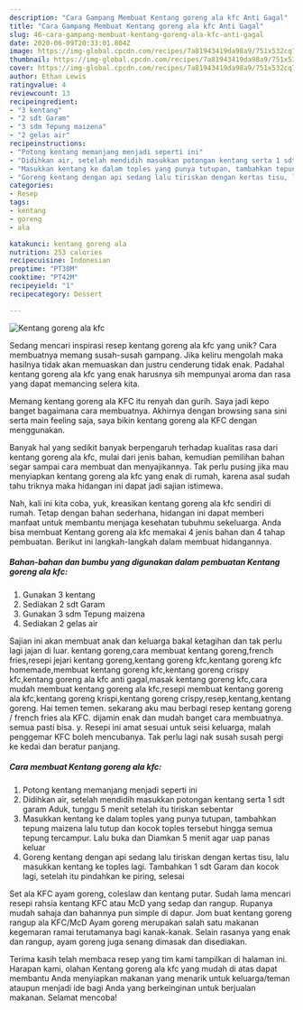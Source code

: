 ```yaml
---
description: "Cara Gampang Membuat Kentang goreng ala kfc Anti Gagal"
title: "Cara Gampang Membuat Kentang goreng ala kfc Anti Gagal"
slug: 46-cara-gampang-membuat-kentang-goreng-ala-kfc-anti-gagal
date: 2020-06-09T20:33:01.804Z
image: https://img-global.cpcdn.com/recipes/7a81943419da98a9/751x532cq70/kentang-goreng-ala-kfc-foto-resep-utama.jpg
thumbnail: https://img-global.cpcdn.com/recipes/7a81943419da98a9/751x532cq70/kentang-goreng-ala-kfc-foto-resep-utama.jpg
cover: https://img-global.cpcdn.com/recipes/7a81943419da98a9/751x532cq70/kentang-goreng-ala-kfc-foto-resep-utama.jpg
author: Ethan Lewis
ratingvalue: 4
reviewcount: 13
recipeingredient:
- "3 kentang"
- "2 sdt Garam"
- "3 sdm Tepung maizena"
- "2 gelas air"
recipeinstructions:
- "Potong kentang memanjang menjadi seperti ini"
- "Didihkan air, setelah mendidih masukkan potongan kentang serta 1 sdt garam Aduk, tunggu 5 menit setelah itu tiriskan sebentar"
- "Masukkan kentang ke dalam toples yang punya tutupan, tambahkan tepung maizena lalu tutup dan kocok toples tersebut hingga semua tepung tercampur. Lalu buka dan Diamkan 5 menit agar uap panas keluar"
- "Goreng kentang dengan api sedang lalu tiriskan dengan kertas tisu, lalu masukkan kentang ke toples lagi. Tambahkan 1 sdt Garam dan kocok lagi, setelah itu pindahkan ke piring, selesai"
categories:
- Resep
tags:
- kentang
- goreng
- ala

katakunci: kentang goreng ala 
nutrition: 253 calories
recipecuisine: Indonesian
preptime: "PT30M"
cooktime: "PT42M"
recipeyield: "1"
recipecategory: Dessert

---
```



![Kentang goreng ala kfc](https://img-global.cpcdn.com/recipes/7a81943419da98a9/751x532cq70/kentang-goreng-ala-kfc-foto-resep-utama.jpg)

Sedang mencari inspirasi resep kentang goreng ala kfc yang unik? Cara membuatnya memang susah-susah gampang. Jika keliru mengolah maka hasilnya tidak akan memuaskan dan justru cenderung tidak enak. Padahal kentang goreng ala kfc yang enak harusnya sih mempunyai aroma dan rasa yang dapat memancing selera kita.

Memang kentang goreng ala KFC itu renyah dan gurih. Saya jadi kepo banget bagaimana cara membuatnya. Akhirnya dengan browsing sana sini serta main feeling saja, saya bikin kentang goreng ala KFC dengan menggunakan.

Banyak hal yang sedikit banyak berpengaruh terhadap kualitas rasa dari kentang goreng ala kfc, mulai dari jenis bahan, kemudian pemilihan bahan segar sampai cara membuat dan menyajikannya. Tak perlu pusing jika mau menyiapkan kentang goreng ala kfc yang enak di rumah, karena asal sudah tahu triknya maka hidangan ini dapat jadi sajian istimewa.


Nah, kali ini kita coba, yuk, kreasikan kentang goreng ala kfc sendiri di rumah. Tetap dengan bahan sederhana, hidangan ini dapat memberi manfaat untuk membantu menjaga kesehatan tubuhmu sekeluarga. Anda bisa membuat Kentang goreng ala kfc memakai 4 jenis bahan dan 4 tahap pembuatan. Berikut ini langkah-langkah dalam membuat hidangannya.

<!--inarticleads1-->

##### Bahan-bahan dan bumbu yang digunakan dalam pembuatan Kentang goreng ala kfc:

1. Gunakan 3 kentang
1. Sediakan 2 sdt Garam
1. Gunakan 3 sdm Tepung maizena
1. Sediakan 2 gelas air


Sajian ini akan membuat anak dan keluarga bakal ketagihan dan tak perlu lagi jajan di luar. kentang goreng,cara membuat kentang goreng,french fries,resepi jejari kentang goreng,kentang goreng kfc,kentang goreng kfc homemade,membuat kentang goreng kfc,kentang goreng crispy kfc,kentang goreng ala kfc anti gagal,masak kentang goreng kfc,cara mudah membuat kentang goreng ala kfc,resepi membuat kentang goreng ala kfc,kentang goreng krispi,kentang goreng crispy,resep,kentang,kentang goreng. Hai temen temen. sekarang aku mau berbagi resep kentang goreng / french fries ala KFC. dijamin enak dan mudah banget cara membuatnya. semua pasti bisa. y. Resepi ini amat sesuai untuk seisi keluarga, malah penggemar KFC boleh mencubanya. Tak perlu lagi nak susah susah pergi ke kedai dan beratur panjang. 

<!--inarticleads2-->

##### Cara membuat Kentang goreng ala kfc:

1. Potong kentang memanjang menjadi seperti ini
1. Didihkan air, setelah mendidih masukkan potongan kentang serta 1 sdt garam Aduk, tunggu 5 menit setelah itu tiriskan sebentar
1. Masukkan kentang ke dalam toples yang punya tutupan, tambahkan tepung maizena lalu tutup dan kocok toples tersebut hingga semua tepung tercampur. Lalu buka dan Diamkan 5 menit agar uap panas keluar
1. Goreng kentang dengan api sedang lalu tiriskan dengan kertas tisu, lalu masukkan kentang ke toples lagi. Tambahkan 1 sdt Garam dan kocok lagi, setelah itu pindahkan ke piring, selesai


Set ala KFC ayam goreng, coleslaw dan kentang putar. Sudah lama mencari resepi rahsia kentang KFC atau McD yang sedap dan rangup. Rupanya mudah sahaja dan bahannya pun simple di dapur. Jom buat kentang goreng rangup ala KFC/McD Ayam goreng merupakan salah satu makanan kegemaran ramai terutamanya bagi kanak-kanak. Selain rasanya yang enak dan rangup, ayam goreng juga senang dimasak dan disediakan. 

Terima kasih telah membaca resep yang tim kami tampilkan di halaman ini. Harapan kami, olahan Kentang goreng ala kfc yang mudah di atas dapat membantu Anda menyiapkan makanan yang menarik untuk keluarga/teman ataupun menjadi ide bagi Anda yang berkeinginan untuk berjualan makanan. Selamat mencoba!
